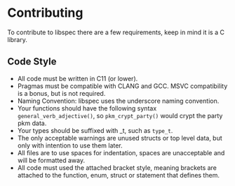 Contributing
============

To contribute to libspec there are a few requirements, keep in mind it is a C library.

Code Style
----------

* All code must be written in C11 (or lower).
* Pragmas must be compatible with CLANG and GCC. MSVC compatibility is a bonus, but is not required.
* Naming Convention: libspec uses the underscore naming convention.
 * Your functions should have the following syntax `general_verb_adjective()`, so `pkm_crypt_party()` would crypt the party pkm data.
 * Your types should be suffixed with \_t, such as `type_t`.
* The only acceptable warnings are unused structs or top level data, but only with intention to use them later.
* All files are to use spaces for indentation, spaces are unacceptable and will be formatted away.
* All code must used the attached bracket style, meaning brackets are attached to the function, enum, struct or statement that defines them.
